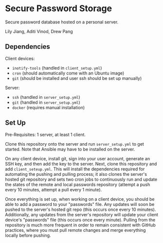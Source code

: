 # Secure Password Storage
Secure password database hosted on a personal server.

Lily Jiang, Aditi Vinod, Drew Pang

## Dependencies
Client devices:
* `inotify-tools` (handled in `client_setup.yml`)
* `cron` (should automatically come with an Ubuntu image)
* `git` (should be installed and user ssh should be set up manually)

Server:
* `ssh` (handled in `server_setup.yml`)
* `git` (handled in `server_setup.yml`)
* `docker` (requires manual installation)

## Set Up
Pre-Requisites: 1 server, at least 1 client.

Clone this repository onto the server and run  `server_setup.yml` to get started. Note that Ansible may have to be installed on the server.

On any client device, install git, sign into your user account, generate an SSH key, and then add the key to the server. Next, clone this repository and add `client_seteup.yml`. This will install the dependencies required for automating the pushing and pulling process; it also clones the server's hosted git repository and sets two cron jobs to continuously run and update the states of the remote and local passwords repository (attempt a push every 10 minutes, attempt a pull every 1 minute).

Once everything is set up, when working on a client device, you should be able to add a password to your "passwords" file. Any updates will soon be pushed to the server's hosted git repo (this occurs once every 10 minutes). Additionally, any updates from the server's repository will update your client device's "passwords" file (this occurs once every minute). Pulling from the repository is much more frequent in order to remain consistent with GitHub practices, where you must pull remote changes and merge everything locally before pushing. 
